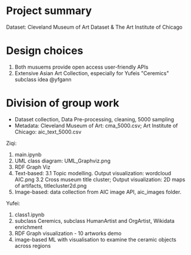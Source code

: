# Project summary
Dataset: Cleveland Museum of Art Dataset & The Art Institute of Chicago


# Design choices
1. Both musuems provide open access user-friendly APIs
2. Extensive Asian Art Collection, especially for Yufeis "Ceremics" subclass idea @yfgann


# Division of group work
- Dataset collection, Data Pre-processing, cleaning, 5000 sampling
- Metadata: Cleveland Museum of Art: cma_5000.csv; Art Institute of Chicago: aic_text_5000.csv

Ziqi:
1. main.ipynb
2. UML class diagram: UML_Graphviz.png
3. RDF Graph Viz
3. Text-based: 
    3.1 Topic modelling. Output visualization: wordcloud AIC.png 
    3.2 Cross museum title cluster; Output visualization: 2D maps of artifacts, titlecluster2d.png
4. Image-based: data collection from AIC image API, aic_images folder.

   
Yufei:
1. class1.ipynb
2. subclass Ceremics, subclass HumanArtist and OrgArtist, Wikidata enrichment
4. RDF Graph visualization - 10 artworks demo
5. image-based ML with visualisation to examine the ceramic objects across regions
